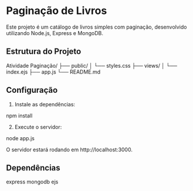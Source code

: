 # Paginação de Livros

Este projeto é um catálogo de livros simples com paginação, desenvolvido utilizando Node.js, Express e MongoDB.

## Estrutura do Projeto

Atividade Paginação/
├── public/
│ └── styles.css
├── views/
│ └── index.ejs
├── app.js
└── README.md

## Configuração

1. Instale as dependências:

npm install

2. Execute o servidor:

node app.js

O servidor estará rodando em http://localhost:3000.

## Dependências

express
mongodb
ejs
